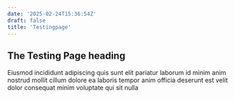 ```yaml
---
date: '2025-02-24T15:36:54Z'
draft: false
title: 'Testingpage'
---
```

## The Testing Page heading

Eiusmod incididunt adipiscing quis sunt elit pariatur laborum id minim anim nostrud mollit cillum dolore ea laboris tempor anim officia deserunt est velit dolor consequat minim voluptate qui sit nulla